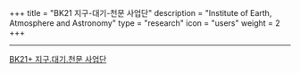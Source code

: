 +++
title = "BK21 지구-대기-천문 사업단"
description = "Institute of Earth, Atmosphere and Astronomy"
type = "research"
icon = "users"
weight = 2
+++
_ _ _


<!--more-->

[BK21+ 지구.대기.천문 사업단](http://bk21eaa.yonsei.ac.kr)
